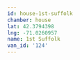 ```yaml
---
id: house-1st-suffolk
chamber: house
lat: 42.3794398
lng: -71.0260957
name: 1st Suffolk
van_id: '124'
---
```

